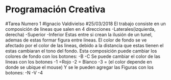 ﻿# Programación Creativa
#Tarea Numero 1
#Ignacio Valdivielso
#25/03/2018
El trabajo consiste en un composición de lineas que salen en 4 direcciones
-Laterales(izquierda, derecha)
-Superior
-Inferior
Estas entre si crean la ilusión de un tunel, ademas de estas formar figura entre lineas. El color de fondo se ve afectado por el color de las lineas, debido a la distancia que estas tienen el estas cambiaran el tono del fondo.
Esta composición puede cambiar los colores de fondo con los botones:
-B
-C
Se puede cambiar el color de las lineas con los botones
-1 =Rojo
-2 = Blanco
-3 = (el color depende en donde se ubique el mouse)
Y se le pueden agregar las Figuras con los botones:
-N
-V
-4
